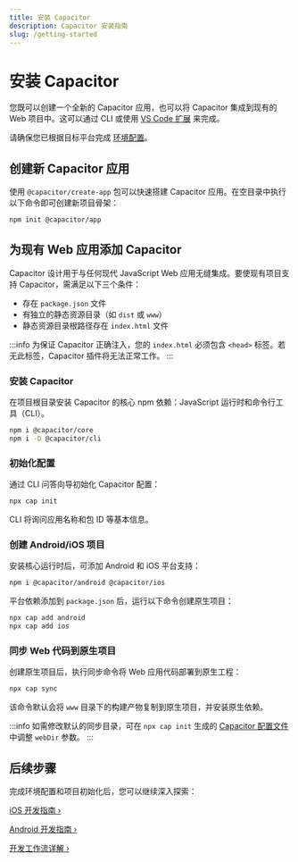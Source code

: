 ```yaml
---
title: 安装 Capacitor
description: Capacitor 安装指南
slug: /getting-started
---
```


# 安装 Capacitor

您既可以创建一个全新的 Capacitor 应用，也可以将 Capacitor 集成到现有的 Web 项目中。这可以通过 CLI 或使用 [VS Code 扩展](vscode/getting-started) 来完成。

请确保您已根据目标平台完成 [环境配置](/main/getting-started/environment-setup.md)。

## 创建新 Capacitor 应用

使用 `@capacitor/create-app` 包可以快速搭建 Capacitor 应用。在空目录中执行以下命令即可创建新项目骨架：

```bash
npm init @capacitor/app
```

## 为现有 Web 应用添加 Capacitor

Capacitor 设计用于与任何现代 JavaScript Web 应用无缝集成。要使现有项目支持 Capacitor，需满足以下三个条件：

- 存在 `package.json` 文件
- 有独立的静态资源目录（如 `dist` 或 `www`）
- 静态资源目录根路径存在 `index.html` 文件

:::info
为保证 Capacitor 正确注入，您的 `index.html` 必须包含 `<head>` 标签。若无此标签，Capacitor 插件将无法正常工作。
:::

### 安装 Capacitor

在项目根目录安装 Capacitor 的核心 npm 依赖：JavaScript 运行时和命令行工具（CLI）。

```bash
npm i @capacitor/core
npm i -D @capacitor/cli
```

### 初始化配置

通过 CLI 问答向导初始化 Capacitor 配置：

```bash
npx cap init
```

CLI 将询问应用名称和包 ID 等基本信息。

### 创建 Android/iOS 项目

安装核心运行时后，可添加 Android 和 iOS 平台支持：

```bash
npm i @capacitor/android @capacitor/ios
```

平台依赖添加到 `package.json` 后，运行以下命令创建原生项目：

```bash
npx cap add android
npx cap add ios
```

### 同步 Web 代码到原生项目

创建原生项目后，执行同步命令将 Web 应用代码部署到原生工程：

```bash
npx cap sync
```

该命令默认会将 `www` 目录下的构建产物复制到原生项目，并安装原生依赖。

:::info
如需修改默认的同步目录，可在 `npx cap init` 生成的 [Capacitor 配置文件](/main/reference/config.md) 中调整 `webDir` 参数。
:::

## 后续步骤

完成环境配置和项目初始化后，您可以继续深入探索：

[iOS 开发指南 &#8250;](/main/ios/index.md)

[Android 开发指南 &#8250;](/main/android/index.md)

[开发工作流详解 &#8250;](/main/basics/workflow.md)